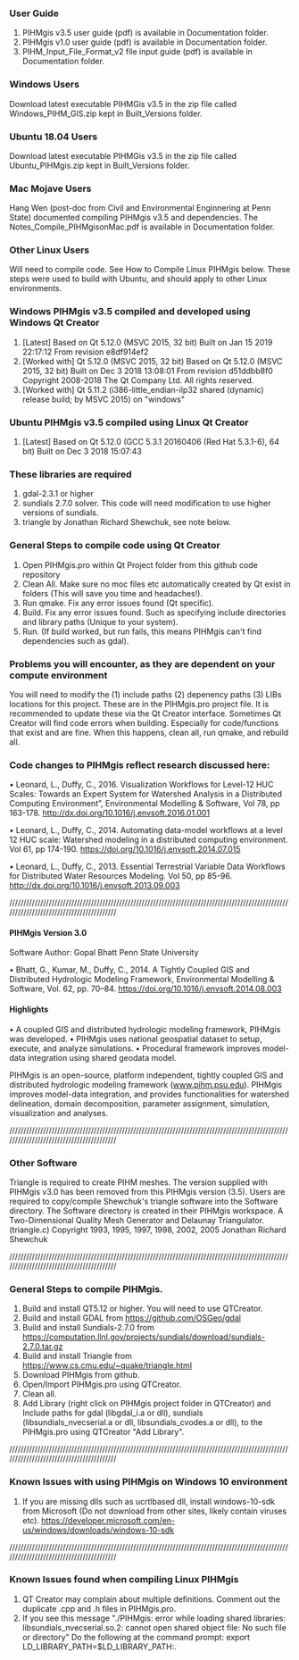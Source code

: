 ### User Guide
1. PIHMgis v3.5 user guide (pdf) is available in Documentation folder.
2. PIHMgis v1.0 user guide (pdf) is available in Documentation folder.
3. PIHM_Input_File_Format_v2 file input guide (pdf) is available in Documentation folder.

### Windows Users
Download latest executable PIHMGis v3.5 in the zip file called Windows_PIHM_GIS.zip kept in Built_Versions folder.

### Ubuntu 18.04 Users
Download latest executable PIHMGis v3.5 in the zip file called Ubuntu_PIHMgis.zip kept in Built_Versions folder.

### Mac Mojave Users
Hang Wen (post-doc from Civil and Environmental Enginnering at Penn State) documented compiling PIHMgis v3.5 and dependencies. The Notes_Compile_PIHMgisonMac.pdf is available in Documentation folder.

### Other Linux Users
Will need to compile code. See How to Compile Linux PIHMgis below. These steps were used to build with Ubuntu, and should apply to other Linux environments.

### Windows PIHMgis v3.5 compiled and developed using Windows Qt Creator
1. [Latest] Based on Qt 5.12.0 (MSVC 2015, 32 bit) Built on Jan 15 2019 22:17:12 From revision e8df914ef2
2. [Worked with] Qt 5.12.0 (MSVC 2015, 32 bit) Based on Qt 5.12.0 (MSVC 2015, 32 bit) Built on Dec 3 2018 13:08:01 From revision d51ddbb8f0 Copyright 2008-2018 The Qt Company Ltd. All rights reserved.
3. [Worked with] Qt 5.11.2 (i386-little_endian-ilp32 shared (dynamic) release build; by MSVC 2015) on "windows"

### Ubuntu PIHMgis v3.5 compiled using Linux Qt Creator
1. [Latest] Based on Qt 5.12.0 (GCC 5.3.1 20160406 (Red Hat 5.3.1-6), 64 bit) Built on Dec 3 2018 15:07:43

### These libraries are required
1. gdal-2.3.1 or higher
2. sundials 2.7.0 solver. This code will need modification to use higher versions of sundials.
3. triangle by Jonathan Richard Shewchuk, see note below.

### General Steps to compile code using Qt Creator 
1. Open PIHMgis.pro within Qt Project folder from this github code repository
2. Clean All. Make sure no moc files etc automatically created by Qt exist in folders (This will save you time and headaches!).
3. Run qmake. Fix any error issues found (Qt specific).
4. Build. Fix any error issues found. Such as specifying include directories and library paths (Unique to your system).
5. Run. (If build worked, but run fails, this means PIHMgis can't find dependencies such as gdal).

### Problems you will encounter, as they are dependent on your compute environment
You will need to modify the (1) include paths (2) depenency paths (3) LIBs locations for this project. These are in the PIHMgis.pro project file. It is recommended to update these via the Qt Creator interface.
Sometimes Qt Creator will find code errors when building. Especially for code/functions that exist and are fine. When this happens, clean all, run qmake, and rebuild all.

### Code changes to PIHMgis reflect research discussed here:

• Leonard, L., Duffy, C., 2016. Visualization Workflows for Level-12 HUC Scales: Towards an Expert System for Watershed Analysis in a Distributed Computing Environment”, Environmental Modelling & Software, Vol 78, pp 163-178. http://dx.doi.org/10.1016/j.envsoft.2016.01.001

• Leonard, L., Duffy, C., 2014. Automating data-model workflows at a level 12 HUC scale: Watershed modeling in a distributed computing environment. Vol 61, pp 174-190. https://doi.org/10.1016/j.envsoft.2014.07.015

• Leonard, L., Duffy, C., 2013. Essential Terrestrial Variable Data Workflows for Distributed Water Resources Modeling. Vol 50, pp 85-96. http://dx.doi.org/10.1016/j.envsoft.2013.09.003


/////////////////////////////////////////////////////////////////////////////////////////////////////////////////////////////////////////

#### PIHMgis Version 3.0
Software Author:
Gopal Bhatt
Penn State University

• Bhatt, G., Kumar, M., Duffy, C., 2014. A Tightly Coupled GIS and Distributed Hydrologic Modeling Framework, Environmental Modelling & Software, Vol. 62, pp. 70–84. https://doi.org/10.1016/j.envsoft.2014.08.003


#### Highlights
• A coupled GIS and distributed hydrologic modeling framework, PIHMgis was developed.
• PIHMgis uses national geospatial dataset to setup, execute, and analyze simulations.
• Procedural framework improves model-data integration using shared geodata model.


PIHMgis is an open-source, platform independent, tightly coupled GIS and distributed hydrologic modeling framework (www.pihm.psu.edu). PIHMgis improves model-data integration, and provides functionalities for watershed delineation, domain decomposition, parameter assignment, simulation, visualization and analyses.

/////////////////////////////////////////////////////////////////////////////////////////////////////////////////////////////////////////
### Other Software 

Triangle is required to create PIHM meshes.
The version supplied with PIHMgis v3.0 has been removed from this PIHMgis version (3.5).
Users are required to copy/compile Shewchuk's triangle software into the Software directory.
The Software directory is created in their PIHMgis workspace.
A Two-Dimensional Quality Mesh Generator and Delaunay Triangulator. (triangle.c)
Copyright 1993, 1995, 1997, 1998, 2002, 2005
Jonathan Richard Shewchuk

/////////////////////////////////////////////////////////////////////////////////////////////////////////////////////////////////////////
### General Steps to compile PIHMgis.

1. Build and install QT5.12 or higher. You will need to use QTCreator.
2. Build and install GDAL from https://github.com/OSGeo/gdal
3. Build and install Sundials-2.7.0 from https://computation.llnl.gov/projects/sundials/download/sundials-2.7.0.tar.gz
4. Build and install Triangle from https://www.cs.cmu.edu/~quake/triangle.html
5. Download PIHMgis from github.
6. Open/Import PIHMgis.pro using QTCreator.
7. Clean all.
8. Add Library (right click on PIHMgis project folder in QTCreator) and Include paths for gdal (libgdal_i.a or dll), sundials (libsundials_nvecserial.a or dll, libsundials_cvodes.a or dll), to the PIHMgis.pro using QTCreator "Add Library".

/////////////////////////////////////////////////////////////////////////////////////////////////////////////////////////////////////////
### Known Issues with using PIHMgis on Windows 10 environment
1. If you are missing dlls such as ucrtlbased dll, install windows-10-sdk from Microsoft (Do not download from other sites, likely contain viruses etc). https://developer.microsoft.com/en-us/windows/downloads/windows-10-sdk

/////////////////////////////////////////////////////////////////////////////////////////////////////////////////////////////////////////
### Known Issues found when compiling Linux PIHMgis
1. QT Creator may complain about multiple definitions. Comment out the duplicate .cpp and .h files in PIHMgis.pro.
2. If you see this message "./PIHMgis: error while loading shared libraries: libsundials_nvecserial.so.2: cannot open shared object file: No such file or directory" Do the following at the command prompt: export LD_LIBRARY_PATH=$LD_LIBRARY_PATH:.


